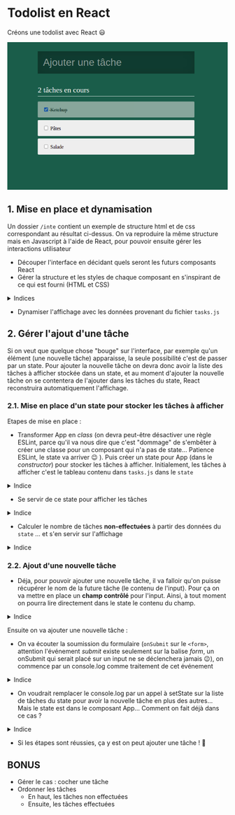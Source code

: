 # Todolist en React

Créons une todolist avec React :smiley:

![todolist](resultat.png)

## 1. Mise en place et dynamisation

Un dossier `/inte` contient un exemple de structure html et de css correspondant au résultat ci-dessus. On va reproduire la même structure mais en Javascript à l'aide de React, pour pouvoir ensuite gérer les interactions utilisateur

- Découper l'interface en décidant quels seront les futurs composants React
- Gérer la structure et les styles de chaque composant en s'inspirant de ce qui est fourni (HTML et CSS)

<details><summary>Indices</summary>

En fait, on veut copier/coller le contenu du body et le contenu du CSS, en le répartissant dans nos composants.

Pense à faire les transformations pour passer le HTML en JSX (`className` au lieu de `class` :wink:). Tu peux aussi transformer le CSS en SCSS (imbrication, éventuellement variables).
   
 :mag: Comme _for_ est un mot réservé en Javascript, si tu as besoin de l'attribut HTML _for_ sur un `<label>`, il faudra que tu remplaces par `htmlFor` (même histoire que pour _class_ et _className_).

</details>


- Dynamiser l'affichage avec les données provenant du fichier `tasks.js`

## 2. Gérer l'ajout d'une tâche

Si on veut que quelque chose "bouge" sur l'interface, par exemple qu'un élément (une nouvelle tâche) apparaisse, la seule possibilité c'est de passer par un state. Pour ajouter la nouvelle tâche on devra donc avoir la liste des tâches à afficher stockée dans un state, et au moment d'ajouter la nouvelle tâche on se contentera de l'ajouter dans les tâches du state, React reconstruira automatiquement l'affichage.

### 2.1. Mise en place d'un state pour stocker les tâches à afficher

Etapes de mise en place :

- Transformer App en _class_ (on devra peut-être désactiver une règle ESLint, parce qu'il va nous dire que c'est "dommage" de s'embêter à créer une classe pour un composant qui n'a pas de state... Patience ESLint, le state va arriver :wink: ). Puis créer un state pour App (dans le _constructor_) pour stocker les tâches à afficher. Initialement, les tâches à afficher c'est le tableau contenu dans `tasks.js` dans le `state`

<details><summary>Indice</summary>

Regarde ce qu'on a fait sur le projet converter et le fichier recap.md associé.

Note : à ce stade l'affichage ne se mettra pas à jour si on simule un changement de state, parce qu'on n'utilise pas encore les données du state pour notre affichage. Le React dev tool est quand même utile à ce stade pour vérifier si on a ce qu'il faut (un tableau de tâches) dans le state.

</details>

- Se servir de ce state pour afficher les tâches


<details><summary>Indice</summary>

En fait on voudrait juste se servir du tableau dans le state plutôt que directement du fichier de données pour fournir les tâches au composant qui doit les afficher :thinking:.

On va pouvoir vérifier le résultat avec le React dev tool, en simulant un changement de state.

</details>

- Calculer le nombre de tâches **non-effectuées** à partir des données du `state` ... et s'en servir sur l'affichage

<details><summary>Indice</summary>

Une façon possible ici est de sélectionner dans le tableau des tâches toutes celles qui ne sont pas terminées, en les récupérant dans un nouveau tableau (_on a vu une méthode sur les tableaux pour faire ça, non ?_), et ensuite de mesurer la _longueur_ (le nombre d'éléments) de ce tableau.

</details>

### 2.2. Ajout d'une nouvelle tâche

- Déja, pour pouvoir ajouter une nouvelle tâche, il va falloir qu'on puisse récupérer le nom de la future tâche (le contenu de l'input). Pour ça on va mettre en place un **champ contrôlé** pour l'input. Ainsi, à tout moment on pourra lire directement dans le state le contenu du champ.

<details><summary>Indice</summary>

Etapes pour la mise en place d'un champ contrôlé :
   - avoir **dans le state** (généralement le state de App) **un emplacement** pour
la valeur de l'input
   - **contrôle en lecture** : on transmet la valeur du state dans l'attribut value
de l'input (ajout d'une prop pour transmettre la valeur).
A ce stade, c'est normal si on ne peut pas saisir des caractères dans
l'input. Pour vérifier : modifier la valeur dans le state avec le React
Dev Tool => le contenu de l'input doit se mettre à jour
On peut avoir dans la console un warning "Warning: You provided a `value` prop
to a form field without an `onChange` handler. This will render a
read-only field." => on n'y fait pas attention, il devrait disparaitre à
l'étape suivante
   - **contrôle en écriture** : on écoute l'événement change de l'input, et on y
réagit en modifiant la valeur dans le state, ce qui provoquera ensuite
une mise à jour de l'affichage donc de la valeur de l'input.
On met en place une méthode dans App qui s'occupe de l'appel à setState
(généralement cette méthode a un paramètre pour la nouvelle valeur), on bind, on
transmet un raccourci vers cette méthode en prop du composant qui contient l'input.
Dans le composant qui contient l'input, on appelle cette prop sur l'événement change
de l'input, en transmettant la nouvelle valeur lue dans l'événement.
Pour vérifier : quand on saisit un caractère, il apparait dans l'input (et dans le
  react dev tool on voit le state changer de valeur)

</details>
  

Ensuite on va ajouter une nouvelle tâche :
- On va écouter la soumission du formulaire (`onSubmit` sur le `<form>`, attention l'événement _submit_ existe seulement sur la balise _form_, un onSubmit qui serait placé sur un input ne se déclenchera jamais :wink:), on commence par un console.log comme traitement de cet événement


<details><summary>Indice</summary>

Peut-être que le console.log ne s'affiche pas alors que le code a l'air bon ? Le traitement par défaut d'un événement _submit_ c'est de recharger la page (et donc ça vide la console). Il faudrait qu'on empêche ce traitement par défaut avant de faire le _console.log_ .

</details>

- On voudrait remplacer le console.log par un appel à setState sur la liste de tâches du state pour avoir la nouvelle tâche en plus des autres... Mais le state est dans le composant App... Comment on fait déjà dans ce cas ?

<details><summary>Indice</summary>

On va préparer une méthode (ou une fonction) dans App pour faire appel à _setState_, on transmettra cette méthode en prop au composant qui contient le formulaire, et on déclenchera la fonction contenue dans cette prop au moment du déclenchement du submit.

C'est ce qu'on a fait sur le convertisseur quand on cliquait sur une devise.

</details>

- Si les étapes sont réussies, ça y est on peut ajouter une tâche ! :tada:

## BONUS

- Gérer le cas : cocher une tâche
- Ordonner les tâches
  - En haut, les tâches non effectuées
  - Ensuite, les tâches effectuées
